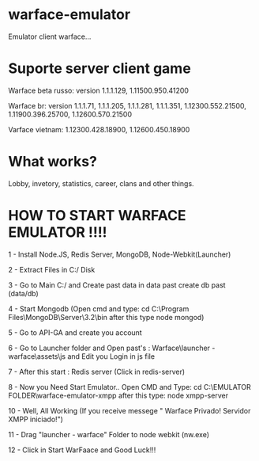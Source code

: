 # warface-emulator

Emulator client warface...

# Suporte server client game

Warface beta russo: version 1.1.1.129, 1.11500.950.41200

Warface br: version 1.1.1.71, 1.1.1.205, 1.1.1.281, 1.1.1.351, 1.12300.552.21500, 1.11900.396.25700, 1.12600.570.21500

Varface vietnam: 1.12300.428.18900, 1.12600.450.18900

# What works?

Lobby, invetory, statistics, career, clans and other things.

# HOW TO START WARFACE EMULATOR !!!!

1 - Install Node.JS, Redis Server, MongoDB, Node-Webkit(Launcher)

2 - Extract Files in C:/ Disk

3 - Go to Main C:/ and Create past data in data past create db past (data/db)

4 - Start Mongodb (Open cmd and type: cd C:\Program Files\MongoDB\Server\3.2\bin after this type node mongod)

5 - Go to API-GA and create you account

6 - Go to Launcher folder and Open past's : Warface\launcher - warface\assets\js and Edit you Login in js file

7 - After this start : Redis server (Click in redis-server) 

8 - Now you Need Start Emulator.. Open CMD and Type: cd C:\EMULATOR FOLDER\warface-emulator-xmpp after this type: node xmpp-server

10 - Well, All Working (If you receive messege " Warface Privado! Servidor XMPP iniciado!")

11 - Drag "launcher - warface" Folder to node webkit (nw.exe)

12 - Click in Start WarFaace and Good Luck!!!






